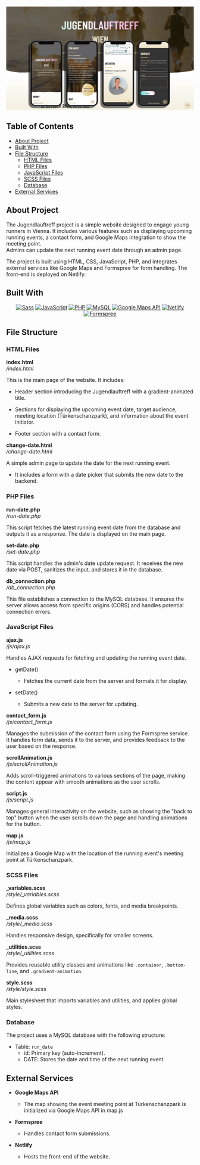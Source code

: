 ![Application](./images/jugendlauftreff_screen.png)


## Table of Contents

- [About Project](#about-project)
- [Built With](#built-with)
- [File Structure](#file-structure)
  - [HTML Files](#html-files)
  - [PHP Files](#php-files)
  - [JavaScript Files](#javascript-files)
  - [SCSS Files](#scss-files)
  - [Database](#database)
- [External Services](#external-services)

## About Project

The Jugendlauftreff project is a simple website designed to engage young runners in Vienna. It includes various features such as displaying upcoming running events, a contact form, and Google Maps integration to show the meeting point.\
Admins can update the next running event date through an admin page.

The project is built using HTML, CSS, JavaScript, PHP, and integrates external services like Google Maps and Formspree for form handling. The front-end is deployed on Netlify.

## Built With

<p align="center">
    <a href="https://sass-lang.com/" target="_blank"><img src="https://img.shields.io/badge/sass-%23CD669A.svg?style=for-the-badge&logo=sass&logoColor=white" alt="Sass"></a>
    <a href="https://javascript.com/" target="_blank"><img src="https://img.shields.io/badge/JavaScript-%23EFD81D.svg?style=for-the-badge&logo=JavaScript&logoColor=333333" alt="JavaScript"></a>
    <a href="https://php.net" target="_blank"><img src="https://img.shields.io/badge/php-%237377AE.svg?style=for-the-badge&logo=php&logoColor=white" alt="PHP"></a>
    <a href="https://www.mysql.com" target="_blank"><img src="https://img.shields.io/badge/MySQL-%234479A1.svg?style=for-the-badge&logo=mysql&logoColor=white" alt="MySQL"></a>
    <a href="https://developers.google.com/maps" target="_blank"><img src="https://img.shields.io/badge/Google%20Maps%20API-%234285F4.svg?style=for-the-badge&logo=google-maps&logoColor=white" alt="Google Maps API"></a>
    <a href="https://netlify.com" target="_blank"><img src="https://img.shields.io/badge/netlify-%2332E6E2.svg?style=for-the-badge&logo=netlify&logoColor=white" alt="Netlify"></a>
    <a href="https://formspree.io" target="_blank"><img src="https://img.shields.io/badge/Formspree-%23E5122F.svg?style=for-the-badge&logo=Formspree&logoColor=white" alt="Formspree"></a>
</p>

## File Structure

### HTML Files

**index.html**\
_/index.html_

This is the main page of the website. It includes:

- Header section introducing the Jugendlauftreff with a gradient-animated title.

- Sections for displaying the upcoming event date, target audience, meeting location (Türkenschanzpark), and information about the event initiator.

- Footer section with a contact form.

**change-date.html**\
_/change-date.html_

A simple admin page to update the date for the next running event.

- It includes a form with a date picker that submits the new date to the backend.

### PHP Files

**run-date.php**\
_/run-date.php_

This script fetches the latest running event date from the database and outputs it as a response. The date is displayed on the main page.

**set-date.php**\
_/set-date.php_

This script handles the admin's date update request. It receives the new date via POST, sanitizes the input, and stores it in the database.

**db_connection.php**\
_/db_connection.php_

This file establishes a connection to the MySQL database. It ensures the server allows access from specific origins (CORS) and handles potential connection errors.

### JavaScript Files

**ajax.js**\
_/js/ajax.js_

Handles AJAX requests for fetching and updating the running event date.

- getDate()

  - Fetches the current date from the server and formats it for display.

- setDate()
  - Submits a new date to the server for updating.

**contact_form.js**\
_/js/contact_form.js_

Manages the submission of the contact form using the Formspree service. It handles form data, sends it to the server, and provides feedback to the user based on the response.

**scrollAnimation.js**\
_/js/scrollAnimation.js_

Adds scroll-triggered animations to various sections of the page, making the content appear with smooth animations as the user scrolls.

**script.js**\
_/js/script.js_

Manages general interactivity on the website, such as showing the "back to top" button when the user scrolls down the page and handling animations for the button.

**map.js**\
_/js/map.js_

Initializes a Google Map with the location of the running event's meeting point at Türkenschanzpark.

### SCSS Files

**\_variables.scss**\
_*/style/\_variables.scss*_

Defines global variables such as colors, fonts, and media breakpoints.

**\_media.scss**\
_*/style/\_media.scss*_

Handles responsive design, specifically for smaller screens.

**\_utilities.scss**\
_*/style/\_utilities.scss*_

Provides reusable utility classes and animations like `.container`, `.bottom-line`, and `.gradient-animation`.

**style.scss**\
_*/style/style.scss*_

Main stylesheet that imports variables and utilities, and applies global styles.

### Database

The project uses a MySQL database with the following structure:

- Table: `run_date`
  - id: Primary key (auto-increment).
  - DATE: Stores the date and time of the next running event.

## External Services

- **Google Maps API**

  - The map showing the event meeting point at Türkenschanzpark is initialized via Google Maps API in map.js

- **Formspree**

  - Handles contact form submissions.

- **Netlify**

  - Hosts the front-end of the website.
